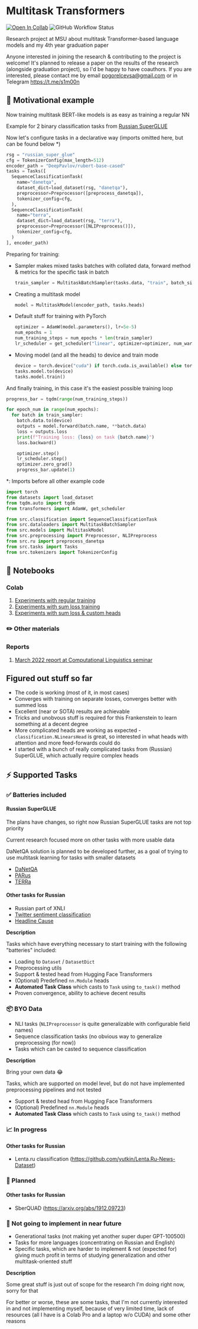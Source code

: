 # Multitask Transformers

[![Open In Collab](https://colab.research.google.com/assets/colab-badge.svg)](https://colab.research.google.com/drive/1FCNOK7t3n39fqMF7vZNrU_2XVykEkwTz?usp=sharing)
![GitHub Workflow Status](https://img.shields.io/github/workflow/status/s1m0000n/multitask-transformers/Pylint?label=pylint)

Research project at MSU about multitask Transformer-based language models and my 4th year graduation paper

Anyone interested in joining the research & contributing to the project is welcome! It's planned to release a paper on the results of the research (alongside graduation project), so I'd be happy to have coauthors. If you are interested, please contact me by email pogorelcevsa@gmail.com or in Telegram https://t.me/s1m00n 

## 🦄 Motivational example

Now training multitask BERT-like models is as easy as training a regular NN

Example for 2 binary classification tasks from [Russian SuperGLUE](https://russiansuperglue.com)

Now let's configure tasks in a declarative way (imports omitted here, but can be found below *)
```python
rsg = "russian_super_glue"
cfg = TokenizerConfig(max_length=512)
encoder_path = "DeepPavlov/rubert-base-cased"
tasks = Tasks([
  SequenceClassificationTask(
    name="danetqa",
    dataset_dict=load_dataset(rsg, "danetqa"),
    preprocessor=Preprocessor([preprocess_danetqa]),
    tokenizer_config=cfg,
  ),
  SequenceClassificationTask(
    name="terra",
    dataset_dict=load_dataset(rsg, "terra"),
    preprocessor=Preprocessor([NLIPreprocess()]),
    tokenizer_config=cfg,
  )
], encoder_path)
```

Preparing for training:
- Sampler makes mixed tasks batches with collated data, forward method & metrics for the specific task in batch
    ```python
    train_sampler = MultitaskBatchSampler(tasks.data, "train", batch_size=12)
    ```
- Creating a multitask model
    ```python
    model = MultitaskModel(encoder_path, tasks.heads)
    ```
- Default stuff for training with PyTorch
    ```python
    optimizer = AdamW(model.parameters(), lr=5e-5)
    num_epochs = 1
    num_training_steps = num_epochs * len(train_sampler)
    lr_scheduler = get_scheduler("linear", optimizer=optimizer, num_warmup_steps=0, num_training_steps=num_training_steps)
    ```
- Moving model (and all the heads) to device and train mode
    ```python
    device = torch.device("cuda") if torch.cuda.is_available() else torch.device("cpu")
    tasks.model.to(device)
    tasks.model.train()
    ```

And finally training, in this case it's the easiest possible training loop
```python
progress_bar = tqdm(range(num_training_steps))

for epoch_num in range(num_epochs):
  for batch in train_sampler:
    batch.data.to(device)
    outputs = model.forward(batch.name, **batch.data)
    loss = outputs.loss
    print(f"Training loss: {loss} on task {batch.name}")
    loss.backward()

    optimizer.step()
    lr_scheduler.step()
    optimizer.zero_grad()
    progress_bar.update(1)
```

*: Imports before all other example code
```python
import torch
from datasets import load_dataset
from tqdm.auto import tqdm
from transformers import AdamW, get_scheduler

from src.classification import SequenceClassificationTask
from src.dataloaders import MultitaskBatchSampler
from src.models import MultitaskModel
from src.preprocessing import Preprocessor, NLIPreprocess
from src.ru import preprocess_danetqa
from src.tasks import Tasks
from src.tokenizers import TokenizerConfig
```

## 📒 Notebooks

### Colab

1. [Experiments with regular training](https://colab.research.google.com/drive/1FCNOK7t3n39fqMF7vZNrU_2XVykEkwTz?usp=sharing)
2. [Experiments with sum loss training](https://colab.research.google.com/drive/1q0Ob1eOmQSaja2cHWFoPwN28dO0id38K?usp=sharing)
3. [Experiments with sum loss & custom heads](https://colab.research.google.com/drive/1UBPOriaxwOZf44kCArKmammOMNLrupOo?usp=sharing)

### ✏️ Other materials

### Reports

1. [March 2022 report at Computational Linguistics seminar](https://github.com/s1m0000n/multitask-transformers/blob/master/reports/march_2022_specsem/main.pdf)

## Figured out stuff so far

- The code is working (most of it, in most cases)
- Converges with training on separate losses, converges better with summed loss
- Excellent (near or SOTA) results are achievable
- Tricks and unobvous stuff is required for this Frankenstein to learn something at a decent degree
- More complicated heads are working as expected - `classification.NLinearsHead` is great, so interested in what heads with attention and more feed-forwards could do
- I started with a bunch of really complicated tasks from (Russian) SuperGLUE, which actually require complex heads

## ⚡️ Supported Tasks

### ✅ Batteries included

#### Russian SuperGLUE

The plans have changes, so right now Russian SuperGLUE tasks are not top priority

Current research focused more on other tasks with more usable data

DaNetQA solution is planned to be developed further, as a goal of trying to use multitask learning for tasks with smaller datasets

- [DaNetQA](https://russiansuperglue.com/tasks/task_info/DaNetQA)
- [PARus](https://russiansuperglue.com/tasks/task_info/PARus)
- [TERRa](https://russiansuperglue.com/tasks/task_info/TERRa)

#### Other tasks for Russian

- Russian part of XNLI
- [Twitter sentiment classification](https://study.mokoron.com/)
- [Headline Cause](https://huggingface.co/datasets/IlyaGusev/headline_cause)

**Description**

Tasks which have everything necessary to start training with the following "batteries" included:

- Loading to `Dataset` / `DatasetDict`
- Preprocessing utils
- Support & tested head from Hugging Face Transformers
- (Optional) Predefined `nn.Module` heads
- **Automated Task Class** which casts to `Task` using `to_task()` method
- Proven convergence, ability to achieve decent results

### 📦 BYO Data

- NLI tasks (`NLIPreprocessor` is quite generalizable with configurable field names)
- Sequence classification tasks (no obvious way to generalize preprocessing (for now))
- Tasks which can be casted to sequence classification

**Description**

Bring your own data 😂

Tasks, which are supported on model level, but do not have implemented preprocessing pipelines and not tested

- Support & tested head from Hugging Face Transformers
- (Optional) Predefined `nn.Module` heads
- **Automated Task Class** which casts to `Task` using `to_task()` method


### 📈 In progress

#### Other tasks for Russian

- Lenta.ru classification (https://github.com/yutkin/Lenta.Ru-News-Dataset)

### 🎯 Planned

#### Other tasks for Russian
- SberQUAD (https://arxiv.org/abs/1912.09723)

### 🤷 Not going to implement in near future

- Generational tasks (not making yet another super duper GPT-100500)
- Tasks for more languages (concentrating on Russian and English)
- Specific tasks, which are harder to implement & not (expected for) giving much profit in terms of studying generalization and other multitask-oriented stuff

**Description**

Some great stuff is just out of scope for the research I'm doing right now, sorry for that

For better or worse, these are some tasks, that I'm not currently interested in and not implementing myself, because of very limited time, lack of resources (all I have is a Colab Pro and a laptop w/o CUDA) and some other reasons
